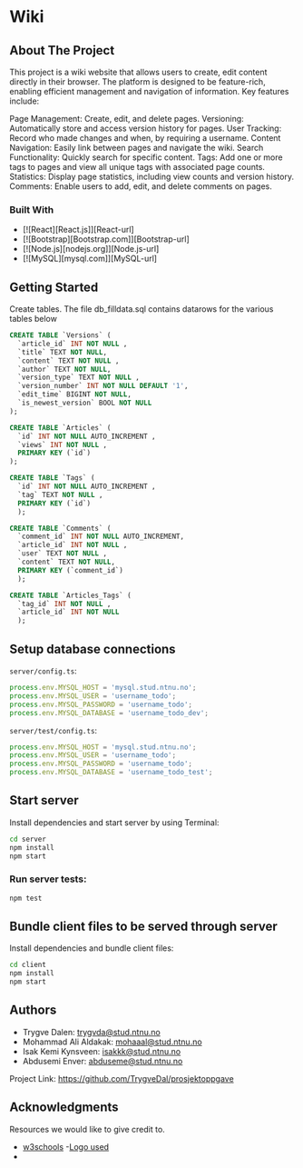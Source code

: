 # Wiki

<!-- ABOUT THE PROJECT -->

## About The Project

This project is a wiki website that allows users to create, edit content directly in their browser.
The platform is designed to be feature-rich, enabling efficient management and navigation of
information. Key features include:

Page Management: Create, edit, and delete pages. Versioning: Automatically store and access version
history for pages. User Tracking: Record who made changes and when, by requiring a username. Content
Navigation: Easily link between pages and navigate the wiki. Search Functionality: Quickly search
for specific content. Tags: Add one or more tags to pages and view all unique tags with associated
page counts. Statistics: Display page statistics, including view counts and version history.
Comments: Enable users to add, edit, and delete comments on pages.

### Built With

- [![React][React.js]][React-url]
- [![Bootstrap][Bootstrap.com]][Bootstrap-url]
- [![Node.js][nodejs.org]][Node.js-url]
- [![MySQL][mysql.com]][MySQL-url]

## Getting Started

Create tables. The file db_filldata.sql contains datarows for the various tables below

```sql
CREATE TABLE `Versions` (
  `article_id` INT NOT NULL ,
  `title` TEXT NOT NULL,
  `content` TEXT NOT NULL ,
  `author` TEXT NOT NULL,
  `version_type` TEXT NOT NULL ,
  `version_number` INT NOT NULL DEFAULT '1',
  `edit_time` BIGINT NOT NULL,
  `is_newest_version` BOOL NOT NULL
);

CREATE TABLE `Articles` (
  `id` INT NOT NULL AUTO_INCREMENT ,
  `views` INT NOT NULL ,
  PRIMARY KEY (`id`)
);

CREATE TABLE `Tags` (
  `id` INT NOT NULL AUTO_INCREMENT ,
  `tag` TEXT NOT NULL ,
  PRIMARY KEY (`id`)
  );

CREATE TABLE `Comments` (
  `comment_id` INT NOT NULL AUTO_INCREMENT,
  `article_id` INT NOT NULL ,
  `user` TEXT NOT NULL ,
  `content` TEXT NOT NULL,
  PRIMARY KEY (`comment_id`)
  );

CREATE TABLE `Articles_Tags` (
  `tag_id` INT NOT NULL ,
  `article_id` INT NOT NULL
  );
```

## Setup database connections

`server/config.ts`:

```ts
process.env.MYSQL_HOST = 'mysql.stud.ntnu.no';
process.env.MYSQL_USER = 'username_todo';
process.env.MYSQL_PASSWORD = 'username_todo';
process.env.MYSQL_DATABASE = 'username_todo_dev';
```

`server/test/config.ts`:

```ts
process.env.MYSQL_HOST = 'mysql.stud.ntnu.no';
process.env.MYSQL_USER = 'username_todo';
process.env.MYSQL_PASSWORD = 'username_todo';
process.env.MYSQL_DATABASE = 'username_todo_test';
```

## Start server

Install dependencies and start server by using Terminal:

```sh
cd server
npm install
npm start
```

### Run server tests:

```sh
npm test
```

## Bundle client files to be served through server

Install dependencies and bundle client files:

```sh
cd client
npm install
npm start
```

<!-- CONTACT -->

## Authors

- Trygve Dalen: trygvda@stud.ntnu.no
- Mohammad Ali Aldakak: mohaaal@stud.ntnu.no
- Isak Kemi Kynsveen: isakkk@stud.ntnu.no
- Abdusemi Enver: abduseme@stud.ntnu.no

Project Link: https://github.com/TrygveDal/prosjektoppgave

<!-- ACKNOWLEDGMENTS -->

## Acknowledgments

Resources we would like to give credit to.

- [w3schools](https://www.w3schools.com/js/default.asp)
-[Logo used](https://bloomfire.com/resources/what-is-a-wiki/)
-
